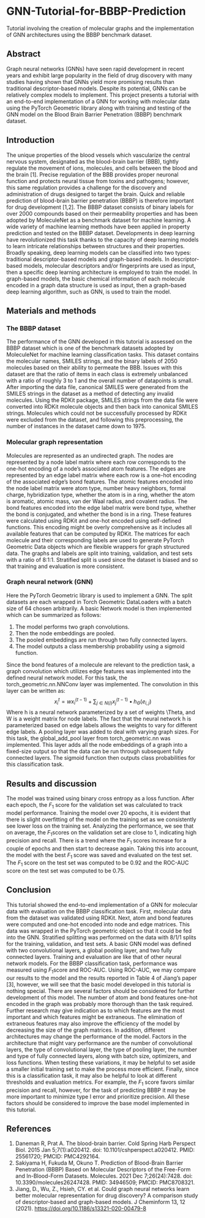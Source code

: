 # GNN-Tutorial-for-BBBP-Prediction
Tutorial involving the creation of molecular graphs and the implementation of GNN architectures using the BBBP benchmark dataset.

## Abstract
Graph neural networks (GNNs) have seen rapid development in recent years and exhibit large popularity in the field of drug discovery with many studies having shown that GNNs yield more promising results than traditional descriptor-based models. Despite its potential, GNNs can be relatively complex models to implement. This project presents a tutorial with an end-to-end implementation of a GNN for working with molecular data using the PyTorch Geometric library along with training and testing of the GNN model on the Blood Brain Barrier Penetration (BBBP) benchmark dataset.

## Introduction
The unique properties of the blood vessels which vascularize the central nervous system, designated as the blood-brain barrier (BBB), tightly regulate the movement of ions, molecules, and cells between the blood and the brain [1]. Precise regulation of the BBB provides proper neuronal function and protects neural tissue from toxins and pathogens; however, this same regulation provides a challenge for the discovery and administration of drugs designed to target the brain. Quick and reliable prediction of blood-brain barrier penetration (BBBP) is therefore important for drug development [1,2]. The BBBP dataset consists of binary labels for over 2000 compounds based on their permeability properties and has been adopted by MoleculeNet as a benchmark dataset for machine learning.
A wide variety of machine learning methods have been applied in property prediction and tested on the BBBP dataset. Developments in deep learning have revolutionized this task thanks to the capacity of deep learning models to learn intricate relationships between structures and their properties. Broadly speaking, deep learning models can be classified into two types: traditional descriptor-based models and graph-based models. In descriptor-based models, molecular descriptors and/or fingerprints are used as input, then a specific deep learning architecture is employed to train the model. In graph-based models, the basic chemical information of each molecule encoded in a graph data structure is used as input, then a graph-based deep learning algorithm, such as GNN, is used to train the model. 

## Materials and methods
### The BBBP dataset
The performance of the GNN developed in this tutorial is assessed on the BBBP dataset which is one of the benchmark datasets adopted by MoleculeNet for machine learning classification tasks. This dataset contains the molecular names, SMILES strings, and the binary labels of 2050 molecules based on their ability to permeate the BBB. Issues with this dataset are that the ratio of items in each class is extremely unbalanced with a ratio of roughly 3 to 1 and the overall number of datapoints is small.
After importing the data file, canonical SMILES were generated from the SMILES strings in the dataset as a method of detecting any invalid molecules. Using the RDKit package, SMILES strings from the data file were converted into RDKit molecule objects and then back into canonical SMILES strings. Molecules which could not be successfully processed by RDKit were excluded from the dataset, and following this preprocessing, the number of instances in the dataset came down to 1975. 
### Molecular graph representation
Molecules are represented as an undirected graph. The nodes are represented by a node label matrix where each row corresponds to the one-hot encoding of a node’s associated atom features. The edges are represented by an edge label matrix where each row is a one-hot encoding of the associated edge’s bond features. The atomic features encoded into the node label matrix were atom type, number heavy neighbors, formal charge, hybridization type, whether the atom is in a ring, whether the atom is aromatic, atomic mass, van der Waal radius, and covalent radius. The bond features encoded into the edge label matrix were bond type, whether the bond is conjugated, and whether the bond is in a ring. These features were calculated using RDKit and one-hot encoded using self-defined functions. This encoding might be overly comprehensive as it includes all available features that can be computed by RDKit. 
The matrices for each molecule and their corresponding labels are used to generate PyTorch Geometric Data objects which are flexible wrappers for graph structured data. The graphs and labels are split into training, validation, and test sets with a ratio of 8:1:1. Stratified split is used since the dataset is biased and so that training and evaluation is more consistent.
### Graph neural network (GNN)
Here the PyTorch Geometric library is used to implement a GNN. The split datasets are each wrapped in Torch Geometric DataLoaders with a batch size of 64 chosen arbitrarily. A basic Network model is then implemented which can be summarized as follows: 
1. The model performs two graph convolutions.
2. Then the node embeddings are pooled.
3. The pooled embeddings are run through two fully connected layers.
4. The model outputs a class membership probability using a sigmoid function.

Since the bond features of a molecule are relevant to the prediction task, a graph convolution which utilizes edge features was implemented into the defined neural network model. For this task, the torch_geometric.nn.NNConv layer was implemented. The convolution in this layer can be written as: 
$$x_i^t=wx_i^{\left(t-1\right)}+\sum_{j\in N\left(i\right)}{x_j^{\left(t-1\right)}\bullet h_\Theta\left(e_{i,j}\right)}$$
Where h is a neural network parameterized by a set of weights \Theta, and W is a weight matrix for node labels. The fact that the neural network h is parameterized based on edge labels allows the weights to vary for different edge labels.
A pooling layer was added to deal with varying graph sizes. For this task, the global_add_pool layer from torch_geometric.nn was implemented. This layer adds all the node embeddings of a graph into a fixed-size output so that the data can be run through subsequent fully connected layers. The sigmoid function then outputs class probabilities for this classification task.

## Results and discussion
The model was trained using binary cross entropy as a loss function. After each epoch, the $F_1\mathrm{\ score}$ for the validation set was calculated to track model performance. Training the model over 20 epochs, it is evident that there is slight overfitting of the model on the training set as we consistently see lower loss on the training set. Analyzing the performance, we see that on average, the $F_1\mathrm{scores}$ on the validation set are close to 1, indicating high precision and recall. There is a trend where the $F_{1\ }\mathrm{scores}$ increase for a couple of epochs and then start to decrease again. Taking this into account, the model with the best $F_{1\ }\mathrm{score}$ was saved and evaluated on the test set. The $F_{1\ }\mathrm{score}$ on the test set was computed to be 0.92 and the ROC-AUC score on the test set was computed to be 0.75.

## Conclusion
This tutorial showed the end-to-end implementation of a GNN for molecular data with evaluation on the BBBP classification task. First, molecular data from the dataset was validated using RDKit. Next, atom and bond features were computed and one-hot encoded into node and edge matrices. This data was wrapped in the PyTorch geometric object so that it could be fed into the GNN. Stratified splitting was performed on the data with 8/1/1 splits for the training, validation, and test sets. A basic GNN model was defined with two convolutional layers, a global pooling layer, and two fully connected layers. Training and evaluation are like that of other neural network models. For the BBBP classification task, performance was measured using $F_1\mathrm{score}$ and ROC-AUC.
Using ROC-AUC, we may compare our results to the model and the results reported in Table 4 of Jiang’s paper [3], however, we will see that the basic model developed in this tutorial is nothing special. There are several factors should be considered for further development of this model. The number of atom and bond features one-hot encoded in the graph was probably more thorough than the task required. Further research may give indication as to which features are the most important and which features might be extraneous. The elimination of extraneous features may also improve the efficiency of the model by decreasing the size of the graph matrices. In addition, different architectures may change the performance of the model. Factors in the architecture that might vary performance are the number of convolutional layers, the type of convolutional layer, the type of pooling layer, the number and type of fully connected layers, along with batch size, optimizers, and loss functions. When testing these variations, it may be helpful to set aside a smaller initial training set to make the process more efficient. Finally, since this is a classification task, it may also be helpful to look at different thresholds and evaluation metrics. For example, the $F_1\mathrm{\ score}$ favors similar precision and recall, however, for the task of predicting BBBP it may be more important to minimize type I error and prioritize precision. All these factors should be considered to improve the base model implemented in this tutorial.

## References
1.	Daneman R, Prat A. The blood-brain barrier. Cold Spring Harb Perspect Biol. 2015 Jan 5;7(1):a020412. doi: 10.1101/cshperspect.a020412. PMID: 25561720; PMCID: PMC4292164.
2.	Sakiyama H, Fukuda M, Okuno T. Prediction of Blood-Brain Barrier Penetration (BBBP) Based on Molecular Descriptors of the Free-Form and In-Blood-Form Datasets. Molecules. 2021 Dec 7;26(24):7428. doi: 10.3390/molecules26247428. PMID: 34946509; PMCID: PMC8708321.
3.	Jiang, D., Wu, Z., Hsieh, CY. et al. Could graph neural networks learn better molecular representation for drug discovery? A comparison study of descriptor-based and graph-based models. J Cheminform 13, 12 (2021). https://doi.org/10.1186/s13321-020-00479-8

